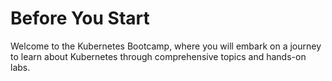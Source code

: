 # Before You Start

Welcome to the Kubernetes Bootcamp, where you will embark on a journey to learn about Kubernetes through comprehensive topics and hands-on labs.

